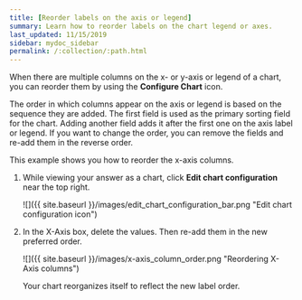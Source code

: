 ```yaml
---
title: [Reorder labels on the axis or legend]
summary: Learn how to reorder labels on the chart legend or axes.
last_updated: 11/15/2019
sidebar: mydoc_sidebar
permalink: /:collection/:path.html
---
```

When there are multiple columns on the x- or y-axis or legend of a chart, you can reorder them by using the **Configure Chart** icon.

The order in which columns appear on the axis or legend is based on the sequence they are added. The first field is used as the primary sorting field for the chart. Adding another field adds it after the first one on the axis label or legend. If you want to change the order, you can remove the fields and re-add them in the reverse order.

This example shows you how to reorder the x-axis columns.

1. While viewing your answer as a chart, click **Edit chart configuration** near the top right.

     ![]({{ site.baseurl }}/images/edit_chart_configuration_bar.png "Edit chart configuration icon")

2. In the X-Axis box, delete the values. Then re-add them in the new preferred order.

     ![]({{ site.baseurl }}/images/x-axis_column_order.png "Reordering X-Axis columns")

   Your chart reorganizes itself to reflect the new label order.
